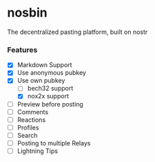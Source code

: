 # nosbin
The decentralized pasting platform, built on nostr

### Features
- [X] Markdown Support
- [X] Use anonymous pubkey
- [X] Use own pubkey
  - [ ] bech32 support
  - [X] nox2x support
- [ ] Preview before posting
- [ ] Comments
- [ ] Reactions
- [ ] Profiles
- [ ] Search
- [ ] Posting to multiple Relays
- [ ] Lightning Tips

